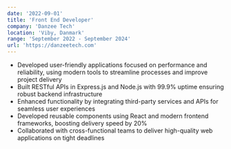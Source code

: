 ```yaml
---
date: '2022-09-01'
title: 'Front End Developer'
company: 'Danzee Tech'
location: 'Viby, Danmark'
range: 'September 2022 - September 2024'
url: 'https://danzeetech.com'
---
```


- Developed user-friendly applications focused on performance and reliability, using modern tools to streamline processes and improve project delivery
- Built RESTful APIs in Express.js and Node.js with 99.9% uptime ensuring robust backend infrastructure
- Enhanced functionality by integrating third-party services and APIs for seamless user experiences
- Developed reusable components using React and modern frontend frameworks, boosting delivery speed by 20%
- Collaborated with cross-functional teams to deliver high-quality web applications on tight deadlines